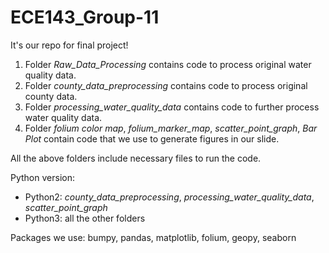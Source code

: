 # ECE143_Group-11
It's our repo for final project!

1. Folder *Raw_Data_Processing* contains code to process original water quality data.
2. Folder *county_data_preprocessing* contains code to process original county data.
3. Folder *processing_water_quality_data* contains code to further process water quality data.
4. Folder *folium color map*, *folium_marker_map*, *scatter_point_graph*, *Bar Plot* contain code that we use to generate figures in our slide.

All the above folders include necessary files to run the code.

Python version: 
+ Python2: *county_data_preprocessing*, *processing_water_quality_data*, *scatter_point_graph*
+ Python3: all the other folders

Packages we use: 
bumpy, pandas, matplotlib, folium, geopy, seaborn
